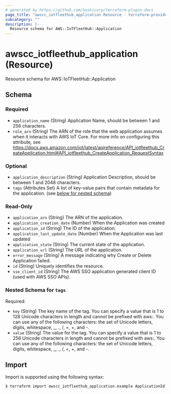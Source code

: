 ```yaml
---
# generated by https://github.com/hashicorp/terraform-plugin-docs
page_title: "awscc_iotfleethub_application Resource - terraform-provider-awscc"
subcategory: ""
description: |-
  Resource schema for AWS::IoTFleetHub::Application
---
```


# awscc_iotfleethub_application (Resource)

Resource schema for AWS::IoTFleetHub::Application



<!-- schema generated by tfplugindocs -->
## Schema

### Required

- `application_name` (String) Application Name, should be between 1 and 256 characters.
- `role_arn` (String) The ARN of the role that the web application assumes when it interacts with AWS IoT Core. For more info on configuring this attribute, see https://docs.aws.amazon.com/iot/latest/apireference/API_iotfleethub_CreateApplication.html#API_iotfleethub_CreateApplication_RequestSyntax

### Optional

- `application_description` (String) Application Description, should be between 1 and 2048 characters.
- `tags` (Attributes Set) A list of key-value pairs that contain metadata for the application. (see [below for nested schema](#nestedatt--tags))

### Read-Only

- `application_arn` (String) The ARN of the application.
- `application_creation_date` (Number) When the Application was created
- `application_id` (String) The ID of the application.
- `application_last_update_date` (Number) When the Application was last updated
- `application_state` (String) The current state of the application.
- `application_url` (String) The URL of the application.
- `error_message` (String) A message indicating why Create or Delete Application failed.
- `id` (String) Uniquely identifies the resource.
- `sso_client_id` (String) The AWS SSO application generated client ID (used with AWS SSO APIs).

<a id="nestedatt--tags"></a>
### Nested Schema for `tags`

Required:

- `key` (String) The key name of the tag. You can specify a value that is 1 to 128 Unicode characters in length and cannot be prefixed with aws:. You can use any of the following characters: the set of Unicode letters, digits, whitespace, _, ., /, =, +, and -.
- `value` (String) The value for the tag. You can specify a value that is 1 to 256 Unicode characters in length and cannot be prefixed with aws:. You can use any of the following characters: the set of Unicode letters, digits, whitespace, _, ., /, =, +, and -.

## Import

Import is supported using the following syntax:

```shell
$ terraform import awscc_iotfleethub_application.example ApplicationId
```

